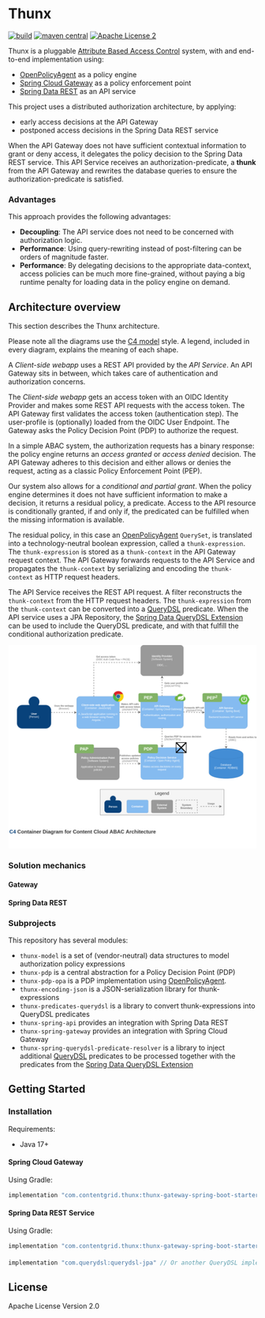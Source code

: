# Thunx  

[![build](https://github.com/xenit-eu/thunx/workflows/build/badge.svg?branch=main)](https://github.com/xenit-eu/thunx/actions/workflows/ci.yml)
[![maven central](https://img.shields.io/maven-central/v/com.contentgrid.thunx/thunx-spring?color=blue)](https://search.maven.org/search?q=g:com.contentgrid.thunx)
[![Apache License 2](https://img.shields.io/github/license/xenit-eu/thunx?color=blue)](LICENSE)

Thunx is a pluggable [Attribute Based Access Control] system, with and end-to-end implementation
using:
* [OpenPolicyAgent] as a policy engine
* [Spring Cloud Gateway] as a policy enforcement point 
* [Spring Data REST] as an API service

This project uses a distributed authorization architecture, by applying:
* early access decisions at the API Gateway 
* postponed access decisions in the Spring Data REST service

When the API Gateway does not have sufficient contextual information to grant or deny access,
it delegates the policy decision to the Spring Data REST service. This API Service receives an
authorization-predicate, a __thunk__ from the API Gateway and rewrites the database queries to
ensure the authorization-predicate is satisfied.

### Advantages

This approach provides the following advantages:

* **Decoupling**: The API service does not need to be concerned with authorization logic.
* **Performance**: Using query-rewriting instead of post-filtering can be orders of magnitude faster.
* **Performance**: By delegating decisions to the appropriate data-context, access policies can be much more
  fine-grained, without paying a big runtime penalty for loading data in the policy engine on demand.

[Attribute Based Access Control]: https://en.wikipedia.org/wiki/Attribute-based_access_control
[OpenPolicyAgent]: https://www.openpolicyagent.org/
[Spring Cloud Gateway]: https://spring.io/projects/spring-cloud-gateway
[Spring Data REST]: https://spring.io/projects/spring-data-rest
[QueryDSL]: http://www.querydsl.com/

## Architecture overview

This section describes the Thunx architecture.

Please note all the diagrams use the [C4 model] style. A legend, included in every diagram, explains the meaning
of each shape.

A _Client-side webapp_ uses a REST API provided by the _API Service_. An API Gateway sits in between,
which takes care of authentication and authorization concerns.

The _Client-side webapp_ gets an access token with an OIDC Identity Provider and makes some REST API requests with the
access token. The API Gateway first validates the access token (authentication step). The user-profile is (optionally) 
loaded from the OIDC User Endpoint. The Gateway asks the Policy Decision Point (PDP) to authorize the request.

In a simple ABAC system, the authorization requests has a binary response: the policy engine returns an
_access granted_ or _access denied_ decision. The API Gateway adheres to this decision and either allows or denies
the request, acting as a classic Policy Enforcement Point (PEP).

Our system also allows for a _conditional and partial grant_. When the policy engine determines it does not have
sufficient information to make a decision, it returns a residual policy, a predicate. Access to the API resource 
is conditionally granted, if and only if, the predicated can be fulfilled when the missing information is available.

The residual policy, in this case an [OpenPolicyAgent] `QuerySet`, is translated into a technology-neutral boolean
expression, called a `thunk-expression`. The `thunk-expression` is stored as a `thunk-context` in the API Gateway
request context. The API Gateway forwards requests to the API Service and propagates the `thunk-context` by
serializing and encoding the `thunk-context` as HTTP request headers.

The API Service receives the REST API request. A filter reconstructs the `thunk-context` from the HTTP request headers.
The `thunk-expression` from the `thunk-context` can be converted into a [QueryDSL] predicate. When the API service
uses a JPA Repository, the [Spring Data QueryDSL Extension] can be used to include the QueryDSL predicate, and with
that fulfill the conditional authorization predicate.

![overview](./resources/diagrams/container-diagram-overview.png)

[C4 model]: https://c4model.com/

[Spring Data QueryDSL Extension]: https://docs.spring.io/spring-data/jpa/docs/current/reference/html/#core.extensions.querydsl]

### Solution mechanics

#### Gateway

#### Spring Data REST

### Subprojects

This repository has several modules:

* `thunx-model` is a set of (vendor-neutral) data structures to model authorization policy expressions
* `thunx-pdp` is a central abstraction for a Policy Decision Point (PDP)
* `thunx-pdp-opa` is a PDP implementation using [OpenPolicyAgent](https://www.openpolicyagent.org/).
* `thunx-encoding-json` is a JSON-serialization library for thunk-expressions
* `thunx-predicates-querydsl` is a library to convert thunk-expressions into QueryDSL predicates
* `thunx-spring-api` provides an integration with Spring Data REST
* `thunx-spring-gateway` provides an integration with Spring Cloud Gateway
* `thunx-spring-querydsl-predicate-resolver` is a library to inject additional [QueryDSL] predicates to be processed
  together with the predicates from the [Spring Data QueryDSL Extension]

## Getting Started

### Installation

Requirements:

* Java 17+

#### Spring Cloud Gateway

Using Gradle:

```groovy
implementation "com.contentgrid.thunx:thunx-gateway-spring-boot-starter:${thunxVersion}"
```

#### Spring Data REST Service

Using Gradle:

```groovy
implementation "com.contentgrid.thunx:thunx-gateway-spring-boot-starter:${thunxVersion}"

implementation "com.querydsl:querydsl-jpa" // Or another QueryDSL implementation, dependent on the spring data flavor you're using
```


## License

Apache License Version 2.0
